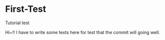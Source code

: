 # First-Test
Tutorial test


Hi~!! I have to write some texts here for test that the commit will going well.
